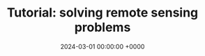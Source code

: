 ---
layout: redirected
redirect_to:  https://deepinv.github.io/deepinv/auto_examples/basics/demo_remote_sensing.html
type: research
title: "Tutorial: solving remote sensing problems"
date: 2024-03-01 00:00:00 +0000
description: "Remote sensing inverse problems with satellite images using the DeepInverse library"
img: deepinv-satellite.png
tags: [tutorial, research, machine-learning, environmental]
---